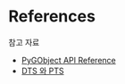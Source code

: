 References
==============
참고 자료

- [PyGObject API Reference](https://lazka.github.io/pgi-docs/)
- [DTS 와 PTS](https://ergate.tistory.com/entry/DTSDecoding-Time-Stamp%EC%99%80-PTSPresentation-Time-Stamp)

